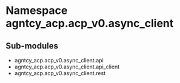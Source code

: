 Namespace agntcy_acp.acp_v0.async_client
========================================

Sub-modules
-----------
* agntcy_acp.acp_v0.async_client.api
* agntcy_acp.acp_v0.async_client.api_client
* agntcy_acp.acp_v0.async_client.rest